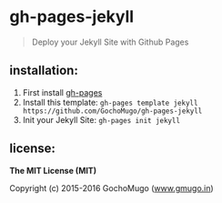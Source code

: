 # gh-pages-jekyll

> Deploy your Jekyll Site with Github Pages


## installation:

1. First install [gh-pages](https://github.com/GochoMugo/gh-pages)
2. Install this template: `gh-pages template jekyll https://github.com/GochoMugo/gh-pages-jekyll`
3. Init your Jekyll Site: `gh-pages init jekyll`


## license:

**The MIT License (MIT)**

Copyright (c) 2015-2016 GochoMugo (www.gmugo.in)
